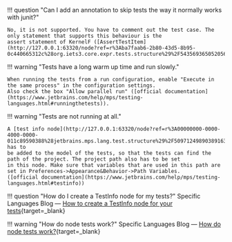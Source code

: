 !!! question "Can I add an annotation to skip tests the way it normally works with junit?"

    No, it is not supported. You have to comment out the test case. The only statement that supports this behaviour is the 
    assert statement of KernelF ([AssertTestItem](http://127.0.0.1:63320/node?ref=r%3Aba7faab6-2b80-43d5-8b95-0c440665312c%28org.iets3.core.expr.tests.structure%29%2F543569365052056266))

!!! warning "Tests have a long warm up time and run slowly."
    
    When running the tests from a run configuration, enable "Execute in the same process" in the configuration settings.
    Also check the box "Allow parallel run" ([official documentation](https://www.jetbrains.com/help/mps/testing-languages.html#runningthetests)).

!!! warning "Tests are not running at all."

    A [test info node](http://127.0.0.1:63320/node?ref=r%3A00000000-0000-4000-0000-011c89590388%28jetbrains.mps.lang.test.structure%29%2F5097124989038916362) has to
    be added to the model of the tests, so that the tests can find the path of the project. The project path also has to be set
    in this node. Make sure that variables that are used in this path are set in Preferences->Appearance&Behavior->Path Variables.
    ([official documentation](https://www.jetbrains.com/help/mps/testing-languages.html#testinfo))

!!! question "How do I create a TestInfo node for my tests?"
    Specific Languages Blog &mdash; [How to create a TestInfo node for your tests](https://specificlanguages.com/posts/how-to-create-testinfo-node-for-your-tests/){target=_blank}

!!! warning "How do node tests work?"
    Specific Languages Blog &mdash; [How do node tests work?](https://specificlanguages.com/posts/2022-02/23-how-node-tests-work/){target=_blank}